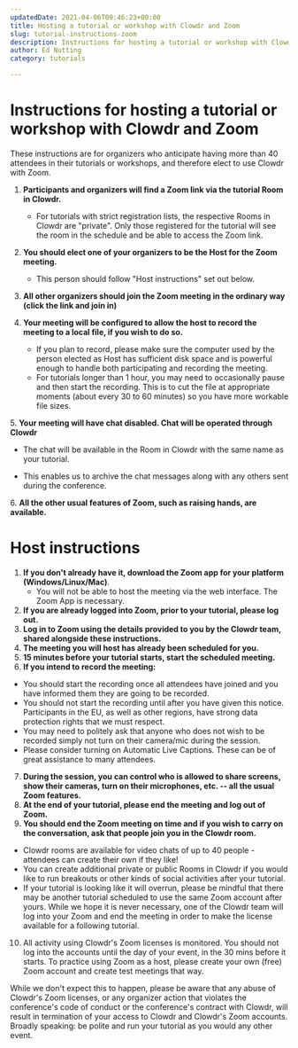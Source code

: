 ```yaml
---
updatedDate: 2021-04-06T09:46:23+00:00
title: Hosting a tutorial or workshop with Clowdr and Zoom
slug: tutorial-instructions-zoom
description: Instructions for hosting a tutorial or workshop with Clowdr and Zoom
author: Ed Nutting
category: tutorials

---
```

# **Instructions for hosting a tutorial or workshop with Clowdr and Zoom**

These instructions are for organizers who anticipate having more than 40 attendees in their tutorials or workshops, and therefore elect to use Clowdr with Zoom.

1. **Participants and organizers will find a Zoom link via the tutorial Room in Clowdr.**
   * For tutorials with strict registration lists, the respective Rooms in Clowdr are "private". Only those registered for the tutorial will see the room in the schedule and be able to access the Zoom link.


2. **You should elect one of your organizers to be the Host for the Zoom meeting.**
   * This person should follow "Host instructions" set out below.


3. **All other organizers should join the Zoom meeting in the ordinary way (click the link and join in)**
4. **Your meeting will be configured to allow the host to record the meeting to a local file, if you wish to do so.**
   * If you plan to record, please make sure the computer used by the person elected as Host has sufficient disk space and is powerful enough to handle both participating and recording the meeting.
   * For tutorials longer than 1 hour, you may need to occasionally pause and then start the recording. This is to cut the file at appropriate moments (about every 30 to 60 minutes) so you have more workable file sizes.

5\. **Your meeting will have chat disabled. Chat will be operated through Clowdr**

* The chat will be available in the Room in Clowdr with the same name as your tutorial.


* This enables us to archive the chat messages along with any others sent during the conference.

6\. **All the other usual features of Zoom, such as raising hands, are available.**

# **Host instructions**

1. **If you don't already have it, download the Zoom app for your platform (Windows/Linux/Mac)**.
   * You will not be able to host the meeting via the web interface. The Zoom App is necessary.
2. **If you are already logged into Zoom, prior to your tutorial, please log out.**
3. **Log in to Zoom using the details provided to you by the Clowdr team, shared alongside these instructions.**
4. **The meeting you will host has already been scheduled for you.**
5. **15 minutes before your tutorial starts, start the scheduled meeting.**
6. **If you intend to record the meeting:**

*  You should start the recording once all attendees have joined and you have informed them they are going to be recorded.
* You should not start the recording until after you have given this notice. Participants in the EU, as well as other regions, have strong data protection rights that we must respect.
* You may need to politely ask that anyone who does not wish to be recorded simply not turn on their camera/mic during the session.
* Please consider turning on Automatic Live Captions. These can be of great assistance to many attendees.

7. **During the session, you can control who is allowed to share screens, show their cameras, turn on their microphones, etc. -- all the usual Zoom features.**
8. **At the end of your tutorial, please end the meeting and log out of Zoom.**
9. **You should end the Zoom meeting on time and if you wish to carry on the conversation, ask that people join you in the Clowdr room.**

* Clowdr rooms are available for video chats of up to 40 people - attendees can create their own if they like!
* You can create additional private or public Rooms in Clowdr if you would like to run breakouts or other kinds of social activities after your tutorial.
* If your tutorial is looking like it will overrun, please be mindful that there may be another tutorial scheduled to use the same Zoom account after yours. While we hope it is never necessary, one of the Clowdr team will log into your Zoom and end the meeting in order to make the license available for a following tutorial.

10. All activity using Clowdr's Zoom licenses is monitored. You should not log into the accounts until the day of your event, in the 30 mins before it starts. To practice using Zoom as a host, please create your own (free) Zoom account and create test meetings that way.

While we don't expect this to happen, please be aware that any abuse of Clowdr's Zoom licenses, or any organizer action that violates the conference's code of conduct or the conference's contract with Clowdr, will result in termination of your access to Clowdr and Clowdr's Zoom accounts. Broadly speaking: be polite and run your tutorial as you would any other event.